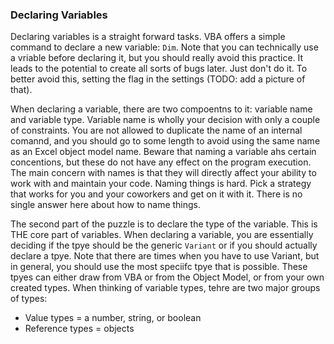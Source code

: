 ### Declaring Variables

Declaring variables is a straight forward tasks. VBA offers a simple command to declare a new variable: `Dim`. Note that you can technically use a vriable before declaring it, but you should really avoid this practice. It leads to the potential to create all sorts of bugs later. Just don't do it. To better avoid this, setting the flag in the settings (TODO: add a picture of that).

When declaring a variable, there are two compoentns to it: variable name and variable type. Variable name is wholly your decision with only a couple of constraints. You are not allowed to duplicate the name of an internal comannd, and you should go to some length to avoid using the same name as an Excel object model name. Beware that naming a variable ahs certain concentions, but these do not have any effect on the program execution. The main concern with names is that they will directly affect your ability to work with and maintain your code. Naming things is hard. Pick a strategy that works for you and your coworkers and get on it with it. There is no single answer here about how to name things.

The second part of the puzzle is to declare the type of the variable. This is THE core part of variables. When declaring a variable, you are essentially deciding if the tpye should be the generic `Variant` or if you should actually declare a tpye. Note that there are times when you have to use Variant, but in general, you should use the most speciifc tpye that is possible. These tpyes can either draw from VBA or from the Object Model, or from your own created types. When thinking of variable types, tehre are two major groups of types:

- Value types = a number, string, or boolean
- Reference types = objects
